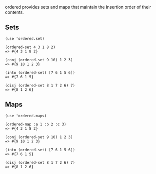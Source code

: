 ordered provides sets and maps that maintain the insertion order of their contents.

## Sets

    (use 'ordered.set)

    (ordered-set 4 3 1 8 2)
    => #{4 3 1 8 2}

    (conj (ordered-set 9 10) 1 2 3)
    => #{9 10 1 2 3}

    (into (ordered-set) [7 6 1 5 6])
    => #{7 6 1 5}

    (disj (ordered-set 8 1 7 2 6) 7)
    => #{8 1 2 6}

## Maps

    (use 'ordered.maps)

    (ordered-map :a 1 :b 2 :c 3)
    => #{4 3 1 8 2}

    (conj (ordered-set 9 10) 1 2 3)
    => #{9 10 1 2 3}

    (into (ordered-set) [7 6 1 5 6])
    => #{7 6 1 5}

    (disj (ordered-set 8 1 7 2 6) 7)
    => #{8 1 2 6}
